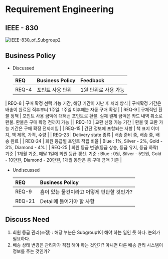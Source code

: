 # Requirement Engineering

## IEEE - 830


![IEEE-830_of_Subgroup2](https://github.com/idealization/software-engineering/blob/main/Requirement_Engineering/Payment_System/image/IEEE-830.png?raw=true)



## Business Policy

- Discussed

  | REQ  | Business Policy | Feedback |
  | :----- | :--------------- | :-------- |
  | REQ-4 | 포인트 사용 단위 | 1원 단위로 사용 가능 |
| REQ-8 | 구매 확정 선택 가능 기간, 해당 기간이 지난 후 처리 방식 | 구매확정 기간은 배송이 완료된 직후부터 1주일. 1주일 이후에는 자동 구매 확정 |
  | REQ-9 | 구체적인 환불 정책 | 포인트 사용 금액에 대해선 포인트로 환불. 실제 결제 금액은 카드 내역 취소로 환불. 환불은 구매 확정 전까지 가능 |
  | REQ-10 | 교환 신청 가능 기간 | 환불 및 교환 가능 기간은 구매 확정 전까지임 |
  | REQ-15 | 간단 정보에 포함되는 사항 | 책 표지 이미지, 책 제목, 가격, 수량 |
  | REQ-23 | Delivery state 종류 | 배송 준비 중, 배송 중, 배송 완료 |
  | REQ-24 | 회원 등급별 포인트 적립 비율 | Blue : 1%, Silver - 2%, Gold - 3%, Diamond - 4% |
  | REQ-25 | 회원 등급 변경(등급 상승, 등급 유지, 등급 하락) 기준 | 1개월 기준, 매달 1일에 회원 등급 갱신. 기준 : Blue : 0원, Silver - 5만원, Gold - 10만원, Diamond - 20만원, 1개월 동안은 총 구매 금액 기준 |
  
  

- Undiscussed

  | REQ    | Business Policy                            |
  | :----- | :----------------------------------------- |
  | REQ-9  | 흠이 있는 물건이라고 어떻게 판단할 것인가? |
  | REQ-21 | Detail에 들어가야 할 사항                  |



## Discuss Need

1. 회원 등급 관리(조정) : 해당 부분은 Subgroup1이 해야 하는 일인 듯 하다. 논의가 필요하다.
2. 배송 상태 변경은 관리자가 직접 해야 하는 것인가? 아니면 다른 배송 관리 시스템이 정보를 주는 것인가?